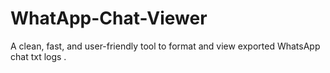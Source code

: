 # WhatApp-Chat-Viewer
A clean, fast, and user-friendly tool to format and view exported WhatsApp chat txt logs .
